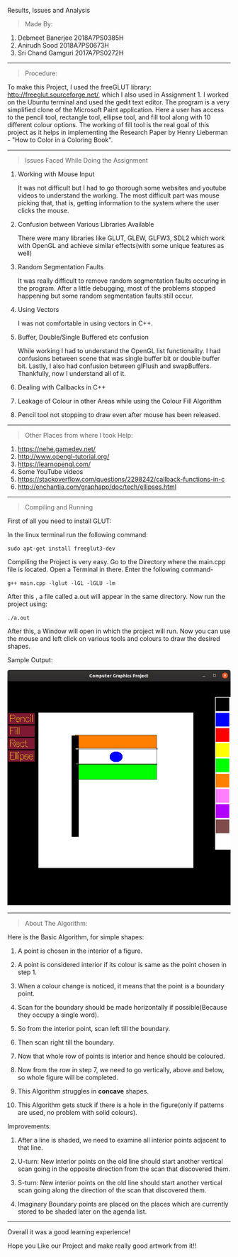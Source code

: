 Results, Issues and Analysis
>Made By:

1. Debmeet Banerjee     2018A7PS0385H
2. Anirudh Sood         2018A7PS0673H
3. Sri Chand Gamguri    2017A7PS0272H

---
>Procedure:

To make this Project, I used the freeGLUT library: http://freeglut.sourceforge.net/, which I also used in Assignment 1. I worked on the Ubuntu terminal and used the gedit text editor. The program is a very simplified clone of the Microsoft Paint application. Here a user has access to the pencil tool, rectangle tool, ellipse tool, and fill tool along with 10 different colour options. The working of fill tool is the real goal of this project as it helps in implementing the Research Paper by Henry Lieberman - "How to Color in a Coloring Book".

---

>Issues Faced While Doing the Assignment

1. Working with Mouse Input

    It was not difficult but I had to go thorough some websites and youtube videos to understand the working. The most difficult part was mouse picking that, that is, getting information to the system where the user clicks the mouse.
2. Confusion between Various Libraries Available

    There were many libraries like GLUT, GLEW, GLFW3, SDL2 which work with OpenGL and achieve similar effects(with some unique features as well)
3. Random Segmentation Faults

    It was really difficult to remove random segmentation faults occuring in the program. After a little debugging, most of the problems stopped happening but some random segmentation faults still occur.

4. Using Vectors

    I was not comfortable in using vectors in C++.

5. Buffer, Double/Single Buffered etc confusion

    While working I had to understand the OpenGL list functionality. I had confusions between scene that was single buffer bit or double buffer bit. Lastly, I also had confusion between glFlush and swapBuffers. Thankfully, now I understand all of it.

6. Dealing with Callbacks in C++

7. Leakage of Colour in other Areas while using the Colour Fill Algorithm

8. Pencil tool not stopping to draw even after mouse has been released.
---

>Other Places from where I took Help:

1. https://nehe.gamedev.net/
2. http://www.opengl-tutorial.org/
3. https://learnopengl.com/
4. Some YouTube videos
5. https://stackoverflow.com/questions/2298242/callback-functions-in-c
6. http://enchantia.com/graphapp/doc/tech/ellipses.html


---

>Compiling and Running

First of all you need to install GLUT:

In the linux terminal run the following command:

    sudo apt-get install freeglut3-dev

Compiling the Project is very easy. Go to the Directory where the main.cpp file is located. Open a Terminal in there. Enter the following command-

    g++ main.cpp -lglut -lGL -lGLU -lm
After this , a file called a.out will appear in the same directory.
Now run the project using:

    ./a.out

After this, a Window will open in which the project will run. Now you can use the mouse and left click on various tools and colours to draw the desired shapes.


Sample Output:

![Sample Output](Output.png "Sample Output")

---

>About The Algorithm:

Here is the Basic Algorithm, for simple shapes:

1. A point is chosen in the interior of a figure.

2. A point is considered interior if its colour is same as the point chosen in step 1.

3. When a colour change is noticed, it means that the point is a boundary point.

4. Scan for the boundary should be made horizontally if possible(Because they occupy a single word).

5. So from the interior point, scan left till the boundary.

6. Then scan right till the boundary.

7. Now that whole row of points is interior and hence should be coloured.

8. Now from the row in step 7, we need to go vertically, above and below, so whole figure will be completed.

9. This Algorithm struggles in <strong>concave</strong> shapes.

10. This Algorithm gets stuck if there is a hole in the figure(only if patterns are used, no problem with solid colours).


Improvements:

1. After a line is shaded, we need to examine all interior points adjacent to that line.

2. U-turn: New interior points on the old line should start another vertical scan going in the opposite direction from the scan that discovered them.

3. S-turn: New interior points on the old line should start another vertical scan going along the direction of the scan that discovered them.

4. Imaginary Boundary points are placed on the places which are currently stored to be shaded later on the agenda list.





---
Overall it was a good learning experience!

Hope you Like our Project and make really good artwork from it!!

